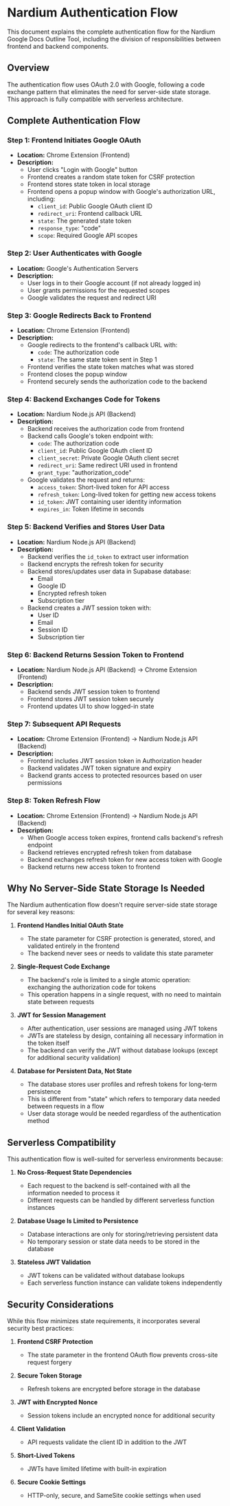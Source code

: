 # Nardium Authentication Flow

This document explains the complete authentication flow for the Nardium Google Docs Outline Tool, including the division of responsibilities between frontend and backend components.

## Overview

The authentication flow uses OAuth 2.0 with Google, following a code exchange pattern that eliminates the need for server-side state storage. This approach is fully compatible with serverless architecture.

## Complete Authentication Flow

### Step 1: Frontend Initiates Google OAuth
- **Location:** Chrome Extension (Frontend)
- **Description:** 
  - User clicks "Login with Google" button
  - Frontend creates a random state token for CSRF protection
  - Frontend stores state token in local storage
  - Frontend opens a popup window with Google's authorization URL, including:
    - `client_id`: Public Google OAuth client ID
    - `redirect_uri`: Frontend callback URL
    - `state`: The generated state token
    - `response_type`: "code"
    - `scope`: Required Google API scopes

### Step 2: User Authenticates with Google
- **Location:** Google's Authentication Servers
- **Description:**
  - User logs in to their Google account (if not already logged in)
  - User grants permissions for the requested scopes
  - Google validates the request and redirect URI

### Step 3: Google Redirects Back to Frontend
- **Location:** Chrome Extension (Frontend)
- **Description:**
  - Google redirects to the frontend's callback URL with:
    - `code`: The authorization code
    - `state`: The same state token sent in Step 1
  - Frontend verifies the state token matches what was stored
  - Frontend closes the popup window
  - Frontend securely sends the authorization code to the backend

### Step 4: Backend Exchanges Code for Tokens
- **Location:** Nardium Node.js API (Backend)
- **Description:**
  - Backend receives the authorization code from frontend
  - Backend calls Google's token endpoint with:
    - `code`: The authorization code
    - `client_id`: Public Google OAuth client ID
    - `client_secret`: Private Google OAuth client secret
    - `redirect_uri`: Same redirect URI used in frontend
    - `grant_type`: "authorization_code"
  - Google validates the request and returns:
    - `access_token`: Short-lived token for API access
    - `refresh_token`: Long-lived token for getting new access tokens
    - `id_token`: JWT containing user identity information
    - `expires_in`: Token lifetime in seconds

### Step 5: Backend Verifies and Stores User Data
- **Location:** Nardium Node.js API (Backend)
- **Description:**
  - Backend verifies the `id_token` to extract user information
  - Backend encrypts the refresh token for security
  - Backend stores/updates user data in Supabase database:
    - Email
    - Google ID
    - Encrypted refresh token
    - Subscription tier
  - Backend creates a JWT session token with:
    - User ID
    - Email
    - Session ID
    - Subscription tier

### Step 6: Backend Returns Session Token to Frontend
- **Location:** Nardium Node.js API (Backend) → Chrome Extension (Frontend)
- **Description:**
  - Backend sends JWT session token to frontend
  - Frontend stores JWT session token securely
  - Frontend updates UI to show logged-in state

### Step 7: Subsequent API Requests
- **Location:** Chrome Extension (Frontend) → Nardium Node.js API (Backend)
- **Description:**
  - Frontend includes JWT session token in Authorization header
  - Backend validates JWT token signature and expiry
  - Backend grants access to protected resources based on user permissions

### Step 8: Token Refresh Flow
- **Location:** Chrome Extension (Frontend) → Nardium Node.js API (Backend)
- **Description:**
  - When Google access token expires, frontend calls backend's refresh endpoint
  - Backend retrieves encrypted refresh token from database
  - Backend exchanges refresh token for new access token with Google
  - Backend returns new access token to frontend

## Why No Server-Side State Storage Is Needed

The Nardium authentication flow doesn't require server-side state storage for several key reasons:

1. **Frontend Handles Initial OAuth State**
   - The state parameter for CSRF protection is generated, stored, and validated entirely in the frontend
   - The backend never sees or needs to validate this state parameter

2. **Single-Request Code Exchange**
   - The backend's role is limited to a single atomic operation: exchanging the authorization code for tokens
   - This operation happens in a single request, with no need to maintain state between requests

3. **JWT for Session Management**
   - After authentication, user sessions are managed using JWT tokens
   - JWTs are stateless by design, containing all necessary information in the token itself
   - The backend can verify the JWT without database lookups (except for additional security validation)

4. **Database for Persistent Data, Not State**
   - The database stores user profiles and refresh tokens for long-term persistence
   - This is different from "state" which refers to temporary data needed between requests in a flow
   - User data storage would be needed regardless of the authentication method

## Serverless Compatibility

This authentication flow is well-suited for serverless environments because:

1. **No Cross-Request State Dependencies**
   - Each request to the backend is self-contained with all the information needed to process it
   - Different requests can be handled by different serverless function instances

2. **Database Usage Is Limited to Persistence**
   - Database interactions are only for storing/retrieving persistent data
   - No temporary session or state data needs to be stored in the database

3. **Stateless JWT Validation**
   - JWT tokens can be validated without database lookups
   - Each serverless function instance can validate tokens independently

## Security Considerations

While this flow minimizes state requirements, it incorporates several security best practices:

1. **Frontend CSRF Protection**
   - The state parameter in the frontend OAuth flow prevents cross-site request forgery
   
2. **Secure Token Storage**
   - Refresh tokens are encrypted before storage in the database
   
3. **JWT with Encrypted Nonce**
   - Session tokens include an encrypted nonce for additional security
   
4. **Client Validation**
   - API requests validate the client ID in addition to the JWT

5. **Short-Lived Tokens**
   - JWTs have limited lifetime with built-in expiration
   
6. **Secure Cookie Settings**
   - HTTP-only, secure, and SameSite cookie settings when used 